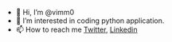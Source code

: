 - 👋 Hi, I’m @vimm0
- 👀 I’m interested in coding python application.
- 📫 How to reach me [Twitter](https://twitter.com/vimm0), [Linkedin](https://www.linkedin.com/in/sandesh-rana-12783611a/)

<!---
vimm0/vimm0 is a ✨ special ✨ repository because its `README.md` (this file) appears on your GitHub profile.
You can click the Preview link to take a look at your changes.
--->
